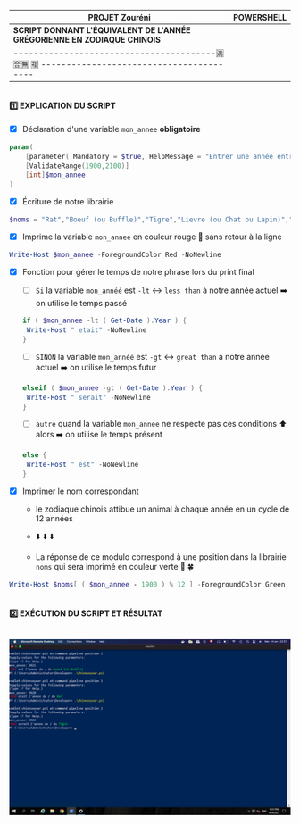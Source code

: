 
| **PROJET  Zouréni**                                                            | **POWERSHELL**                               |
|--------------------------------------------------------------------------------|----------------------------------------------|
| **SCRIPT DONNANT L'ÉQUIVALENT DE L'ANNÉE GRÉGORIENNE EN ZODIAQUE CHINOIS**     |                                              |
| ----------------------------------------:u6e80::u5408::u7121: :u6307: ---------------------------------------- |                                              |

```
```
#### :one: EXPLICATION DU SCRIPT

- [X] Déclaration d'une variable `mon_annee` **obligatoire**

```ps1
param(
	[parameter( Mandatory = $true, HelpMessage = "Entrer une année entre 1900 et 2100:" )]
	[ValidateRange(1900,2100)]
	[int]$mon_annee
)
```
- [X] Écriture de notre librairie

```ps1
$noms = "Rat","Boeuf (ou Buffle)","Tigre","Lievre (ou Chat ou Lapin)","Dragon","Serpent","Cheval","Chèvre (ou Bouc)","Singe","coq","chien","Cochon (ou Sanglier)"
```

- [x] Imprime la variable `mon_annee` en couleur rouge :red_circle: sans retour à la ligne


```ps1
Write-Host $mon_annee -ForegroundColor Red -NoNewline
```

- [X] Fonction pour gérer le temps de notre phrase lors du print final

   - [ ] `Si` la variable `mon_annéé` est `-lt` :left_right_arrow: `less than` à notre année actuel :arrow_right: on utilise le temps passé

   ```ps1
   if ( $mon_annee -lt ( Get-Date ).Year ) {
	Write-Host " etait" -NoNewline
   }
   ```

   - [ ] `SINON` la variable `mon_annéé` est `-gt` :left_right_arrow: `great than` à notre année actuel :arrow_right: on utilise le temps futur


   ```ps1
   elseif ( $mon_annee -gt ( Get-Date ).Year ) {
	Write-Host " serait" -NoNewline
   }
   ```

   - [ ] `autre` quand la variable `mon_annee` ne respecte pas ces conditions  :arrow_up: alors :arrow_right: on utilise le temps présent

   ```ps1
   else {
	Write-Host " est" -NoNewline
   }
   ```

 - [X] Imprimer le nom correspondant 
 
    - le zodiaque chinois attibue un animal à chaque année en un cycle de 12 années 

    - ⬇️ ⬇️ ⬇️
    
    - La réponse de ce modulo correspond à une position dans la librairie `noms` qui sera imprimé en couleur verte :green_book: :four_leaf_clover:

```ps1
Write-Host $noms[ ( $mon_annee - 1900 ) % 12 ] -ForegroundColor Green
```

```
```

#### 2️⃣ EXÉCUTION DU SCRIPT ET RÉSULTAT

```
```

![image](image/chineseyear.png)

```
```

